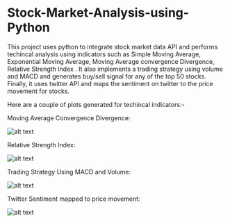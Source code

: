 # Stock-Market-Analysis-using-Python
This project uses python to integrate stock market data API and performs techincal analysis using indicators such as Simple Moving Average, Exponential Moving Average, Moving Average convergence Divergence, Relative Strength Index . It also implements a trading strategy using volume and MACD and generates buy/sell signal for any of the top 50 stocks. Finally, it uses twitter API and maps the sentiment on twitter to the price movement for stocks.

Here are a couple of plots generated for techincal indicators:-

Moving Average Convergence Divergence:

![alt text](https://github.com/mihird94/Stock-Market-Analysis-using-Python/blob/master/macd.png)

Relative Strength Index:

![alt text](https://github.com/mihird94/Stock-Market-Analysis-using-Python/blob/master/RSI.png)


Trading Strategy Using MACD and Volume:

![alt text](https://github.com/mihird94/Stock-Market-Analysis-using-Python/blob/master/trading_strategy.png)

Twitter Sentiment mapped to price movement:

![alt text](https://github.com/mihird94/Stock-Market-Analysis-using-Python/blob/master/twitter_sentiment.png)
